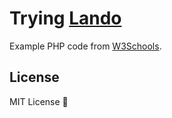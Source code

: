 # Trying [Lando](https://lando.dev)

Example PHP code from [W3Schools](https://www.w3schools.com/php/php_form_url_email.asp).

## License

MIT License 📄
